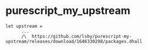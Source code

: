# purescript_my_upstream

```
let upstream =
      ...
      /\  https://github.com/lsby/purescript-my-upstream/releases/download/1646330298/packages.dhall
